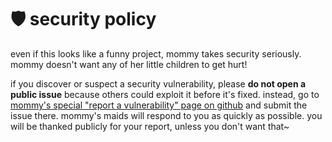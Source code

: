 # 🛡️ security policy
even if this looks like a funny project, mommy takes security seriously.
mommy doesn't want any of her little children to get hurt!

if you discover or suspect a security vulnerability, please **do not open a public issue** because others could exploit
it before it's fixed.
instead, go to
[mommy's special "report a vulnerability" page on github](https://github.com/go-gitea/gitea/security/advisories/new) and
submit the issue there.
mommy's maids will respond to you as quickly as possible.
you will be thanked publicly for your report, unless you don't want that~
